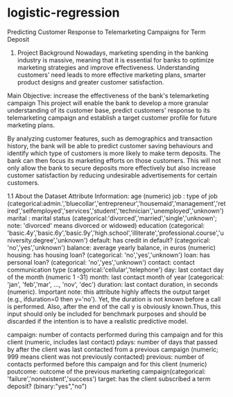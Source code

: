 # logistic-regression
Predicting Customer Response to Telemarketing Campaigns for Term Deposit
1. Project Background
Nowadays, marketing spending in the banking industry is massive, meaning that it is essential for banks to optimize marketing strategies and improve effectiveness. Understanding customers’ need leads to more effective marketing plans, smarter product designs and greater customer satisfaction.

Main Objective: increase the effectiveness of the bank's telemarketing campaign This project will enable the bank to develop a more granular understanding of its customer base, predict customers' response to its telemarketing campaign and establish a target customer profile for future marketing plans.

By analyzing customer features, such as demographics and transaction history, the bank will be able to predict customer saving behaviours and identify which type of customers is more likely to make term deposits. The bank can then focus its marketing efforts on those customers. This will not only allow the bank to secure deposits more effectively but also increase customer satisfaction by reducing undesirable advertisements for certain customers.

1.1 About the Dataset
Attribute Information:
age (numeric)
job : type of job (categorical:admin.','bluecollar','entrepreneur','housemaid','management','retired','selfemployed','services','student','technician','unemployed','unknown')
marital : marital status (categorical:'divorced','married','single','unknown'; note: 'divorced' means divorced or widowed)
education (categorical: 'basic.4y','basic.6y','basic.9y','high.school','illiterate','professional.course','university.degree','unknown')
default: has credit in default? (categorical: 'no','yes','unknown')
balance: average yearly balance, in euros (numeric)
housing: has housing loan? (categorical: 'no','yes','unknown')
loan: has personal loan? (categorical: 'no','yes','unknown')
contact: contact communication type (categorical:'cellular','telephone')
day: last contact day of the month (numeric 1 -31)
month: last contact month of year (categorical: 'jan', 'feb','mar', …, 'nov', 'dec')
duration: last contact duration, in seconds (numeric).
Important note: this attribute highly affects the output target (e.g., ifduration=0 then y='no'). Yet, the duration is not known before a call is performed. Also, after the end of the call y is obviously known.Thus, this input should only be included for benchmark purposes and should be discarded if the intention is to have a realistic predictive model.

campaign: number of contacts performed during this campaign and for this client (numeric, includes last contact)
pdays: number of days that passed by after the client was last contacted from a previous campaign (numeric; 999 means client was not previously contacted)
previous: number of contacts performed before this campaign and for this client (numeric)
poutcome: outcome of the previous marketing campaign(categorical: 'failure','nonexistent','success')
target: has the client subscribed a term deposit? (binary:"yes","no")

